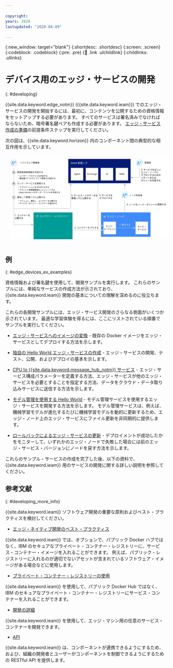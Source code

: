```yaml
---

copyright:
years: 2020
lastupdated: "2020-04-09"

---
```


{:new_window: target="blank"}
{:shortdesc: .shortdesc}
{:screen: .screen}
{:codeblock: .codeblock}
{:pre: .pre}
{:child: .link .ulchildlink}
{:childlinks: .ullinks}

# デバイス用のエッジ・サービスの開発
{: #developing}

{{site.data.keyword.edge_notm}} ({{site.data.keyword.ieam}}) でのエッジ・サービスの開発を開始するには、最初に、コンテンツを公開するための資格情報をセットアップする必要があります。 すべてのサービスは署名済みでなければならないため、暗号署名鍵ペアも作成する必要があります。 [エッジ・サービス作成の準備](service_containers.md)の前提条件ステップを実行してください。

次の図は、{{site.data.keyword.horizon}} 内のコンポーネント間の典型的な相互作用を示しています。

<img src="../images/edge/03a_Developing_edge_service_for_device.svg" style="margin: 3%" alt="エッジ・デバイス"> 

## 例
{: #edge_devices_ex_examples}

資格情報および署名鍵を使用して、開発サンプルを実行します。 これらのサンプルには、単純なサービスの作成方法が示されており、{{site.data.keyword.ieam}} 開発の基本についての理解を深めるのに役立ちます。

これらの各開発サンプルには、エッジ・サービス開発のさらなる側面がいくつか示されています。 最適な学習体験を得るには、ここにリストされている順番でサンプルを実行してください。

* [エッジ・サービスへのイメージの変換](transform_image.md) - 既存の Docker イメージをエッジ・サービスとしてデプロイする方法を示します。

* [独自の Hello World エッジ・サービスの作成](developingstart_example.md) - エッジ・サービスの開発、テスト、公開、およびデプロイの基本を示します。

* [CPU to {{site.data.keyword.message_hub_notm}} サービス](cpu_msg_example.md) - エッジ・サービス構成パラメーターを定義する方法、エッジ・サービスが他のエッジ・サービスを必要とすることを指定する方法、データをクラウド・データ取り込みサービスに送信する方法を示します。

* [モデル管理を使用する Hello World](model_management_system.md) - モデル管理サービスを使用するエッジ・サービスを開発する方法を示します。 モデル管理サービスは、例えば、機械学習モデルが進化するたびに機械学習モデルを動的に更新するため、エッジ・ノード上のエッジ・サービスにファイル更新を非同期的に提供します。

* [ロールバックによるエッジ・サービスの更新](../using_edge_services/service_rollbacks.md) - デプロイメントが成功したかをモニターして、いずれかのエッジ・ノードで失敗した場合には前のエッジ・サービス・バージョンにノードを戻す方法を示します。

これらのサンプル・サービスの作成を完了した後、以下の資料で、{{site.data.keyword.ieam}} 用のサービスの開発に関する詳しい説明を参照してください。

## 参考文献
{: #developing_more_info}

{{site.data.keyword.ieam}} ソフトウェア開発の重要な原則およびベスト・プラクティスを検討してください。

* [エッジ・ネイティブ開発のベスト・プラクティス](best_practices.md)

{{site.data.keyword.ieam}} では、オプションで、パブリック Docker ハブではなく、IBM のセキュアなプライベート・コンテナー・レジストリーに、サービス・コンテナー・イメージを入れることができます。 例えば、パブリック・レジストリーに入れるのが適切でないアセットが含まれているソフトウェア・イメージがある場合などに使用します。

* [プライベート・コンテナー・レジストリーの使用](container_registry.md)

{{site.data.keyword.ieam}} を使用して、パブリック Docker Hub ではなく、IBM のセキュアなプライベート・コンテナー・レジストリーにサービス・コンテナーを入れることができます。

* [開発の詳細](developing_details.md)

{{site.data.keyword.ieam}} を使用して、エッジ・マシン用の任意のサービス・コンテナーを開発できます。

* [API](../api/edge_rest_apis.md)

{{site.data.keyword.ieam}} は、コンポーネントが連携できるようにするため、および、組織の開発者とユーザーがコンポーネントを制御できるようにするための  RESTful API を提供します。
